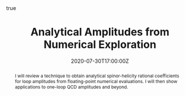 ---
title: Analytical Amplitudes from Numerical Exploration
event: Summer Meeting
event_url: 
location: Freiburg, Germany
summary: Freiburg Summer Meeting
abstract: "I will review a technique to obtain analytical spinor-helicity rational coefficients for loop amplitudes from floating-point numerical evaluations. I will then show applications to one-loop QCD amplitudes and beyond."

# Talk start and end times.
#   End time can optionally be hidden by prefixing the line with `#`.
date: "2020-07-30T17:00:00Z"
date_end: "2020-07-30T18:00:00Z"
all_day: false

# Schedule page publish date (NOT talk date).
publishDate: "2017-01-01T00:00:00Z"

authors: ["Giuseppe De Laurentis"]
tags: []

# Is this a featured talk? (true/false)
featured: false

# image:
#   caption: 'Image credit: [**Unsplash**](https://unsplash.com/photos/bzdhc5b3Bxs)'
#   focal_point: Right

links:
- icon: arxiv
  icon_pack: ai
  name: arXiv:1904.04067
  url: https://arxiv.org/abs/1904.04067
- icon: arxiv
  icon_pack: ai
  name: arXiv:1910.11355
  url: https://arxiv.org/abs/1910.11355
- icon: arxiv
  icon_pack: ai
  name: arXiv:2002.04018
  url: https://arxiv.org/abs/2002.04018
url_code: ""
url_pdf: ""
url_slides: ""
url_video: ""

# Markdown Slides (optional).
#   Associate this talk with Markdown slides.
#   Simply enter your slide deck's filename without extension.
#   E.g. `slides = "example-slides"` references `content/slides/example-slides.md`.
#   Otherwise, set `slides = ""`.
slides: Summer Meeting July2020

# Projects (optional).
#   Associate this post with one or more of your projects.
#   Simply enter your project's folder or file name without extension.
#   E.g. `projects = ["internal-project"]` references `content/project/deep-learning/index.md`.
#   Otherwise, set `projects = []`.

# Enable math on this page?
math: true
---